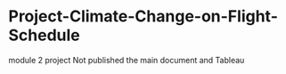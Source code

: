 # Project-Climate-Change-on-Flight-Schedule
module 2 project 
Not published the main document and Tableau
